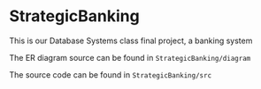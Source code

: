 # StrategicBanking
This is our Database Systems class final project, a banking system

The ER diagram source can be found in `StrategicBanking/diagram`

The source code can be found in `StrategicBanking/src`
